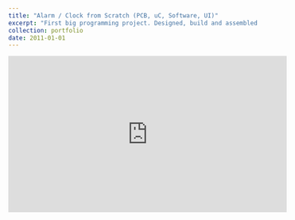 ```yaml
---
title: "Alarm / Clock from Scratch (PCB, uC, Software, UI)"
excerpt: "First big programming project. Designed, build and assembled PCB and programmed the AVR uC in C. Had lots of fun, and it works till now!<br/><img src='/images/alarm-clock.gif'>"
collection: portfolio
date: 2011-01-01
---
```


<iframe width="560" height="315" src="https://www.youtube.com/embed/7oc40cCD5jM" frameborder="0" allow="accelerometer; autoplay; clipboard-write; encrypted-media; gyroscope; picture-in-picture" allowfullscreen></iframe>
